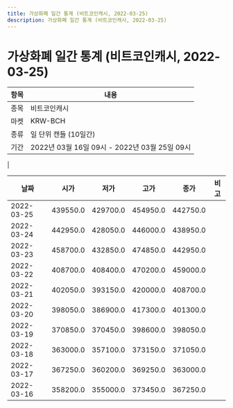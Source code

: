 ```yaml
---
title: 가상화폐 일간 통계 (비트코인캐시, 2022-03-25)
description: 가상화폐 일간 통계 (비트코인캐시, 2022-03-25)
---
```


가상화폐 일간 통계 (비트코인캐시, 2022-03-25)
===

|항목|내용|
|--|--|
|종목|비트코인캐시|
|마켓|KRW-BCH|
|종류|일 단위 캔들 (10일간)|
|기간|2022년 03월 16일 09시 - 2022년 03월 25일 09시
|

|날짜|시가|저가|고가|종가|비고|
|--|--|--|--|--|--|
|2022-03-25|439550.0|429700.0|454950.0|442750.0|    |
|2022-03-24|442950.0|428050.0|446000.0|438950.0|    |
|2022-03-23|458700.0|432850.0|474850.0|442950.0|    |
|2022-03-22|408700.0|408400.0|470200.0|459000.0|    |
|2022-03-21|402050.0|393150.0|420000.0|408700.0|    |
|2022-03-20|398050.0|386900.0|417300.0|401300.0|    |
|2022-03-19|370850.0|370450.0|398600.0|398050.0|    |
|2022-03-18|363000.0|357100.0|373150.0|371050.0|    |
|2022-03-17|367250.0|360200.0|369250.0|363000.0|    |
|2022-03-16|358200.0|355000.0|373450.0|367250.0|    |
